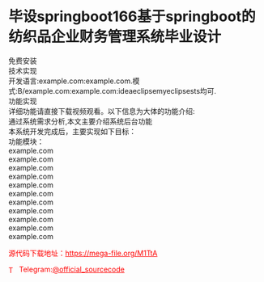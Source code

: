 # 毕设springboot166基于springboot的纺织品企业财务管理系统毕业设计

免费安装<br>技术实现<br>开发语言:example.com:example.com.模式:B/example.com:example.com:ideaeclipsemyeclipsests均可.<br>功能实现<br>详细功能请直接下载视频观看。以下信息为大体的功能介绍:<br>通过系统需求分析,本文主要介绍系统后台功能<br>本系统开发完成后，主要实现如下目标：<br>功能模块：<br>example.com<br>example.com<br>example.com<br>example.com<br>example.com<br>example.com<br>example.com<br>example.com<br>example.com<br>example.com<br>example.com<br>


<p style="color: red;">源代码下载地址：<a href="https://mega-file.org/M1TtA" style="color: red;">https://mega-file.org/M1TtA</a></p><p style="color: red;"><img src="https://cdn-icons-png.flaticon.com/512/2111/2111646.png" alt="Telegram Icon" style="width: 16px; vertical-align: middle; margin-right: 5px;">Telegram:<a href="https://t.me/official_sourcecode" style="color: red;">@official_sourcecode</a></p>